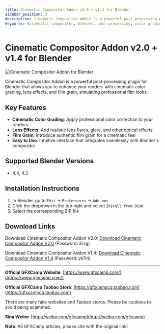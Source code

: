 ```yaml
---
title: Cinematic Compositor Addon v2.0 + v1.4 for Blender
sidebar_position: 3
description: Cinematic Compositor Addon is a powerful post-processing plugin for Blender that adds cinematic color grading, lens effects, and film grain to your renders.
keywords: [cinematic compositor, blender, post-processing, color grading, lens effects, film grain, blender plugin]
---
```


# Cinematic Compositor Addon v2.0 + v1.4 for Blender

![Cinematic Compositor Addon for Blender](https://www.gfxcamp.com/wp-content/uploads/2025/08/Cinematic-Compositor-Addon.jpg)

Cinematic Compositor Addon is a powerful post-processing plugin for Blender that allows you to enhance your renders with cinematic color grading, lens effects, and film grain, simulating professional film looks.

## Key Features

- **Cinematic Color Grading**: Apply professional color correction to your renders
- **Lens Effects**: Add realistic lens flares, glare, and other optical effects
- **Film Grain**: Introduce authentic film grain for a cinematic feel
- **Easy to Use**: Intuitive interface that integrates seamlessly with Blender's compositor

## Supported Blender Versions

- 4.4, 4.3

## Installation Instructions

1. In Blender, go to `Edit` → `Preferences` → `Add-ons`
2. Click the dropdown in the top right and select `Install from Disk`
3. Select the corresponding ZIP file

## Download Links

Download Cinematic Compositor Addon V2.0:
[Download Cinematic Compositor Addon V2.0](https://pan.baidu.com/s/1upj56mJ5M3LrI7PMfq4sWA?pwd=3rxg) (Password: 3rxg)

Download Cinematic Compositor Addon V1.4:
[Download Cinematic Compositor Addon V1.4](https://pan.baidu.com/s/1N2O_Tw8Ugyl0DG2wIq6siw?pwd=yk7m) (Password: yk7m)

---

**Official GFXCamp Website**: [https://www.gfxcamp.com/](https://www.gfxcamp.com/)

**Official GFXCamp Taobao Store**: [https://gfxcampcg.taobao.com](https://gfxcampcg.taobao.com)

There are many fake websites and Taobao stores. Please be cautious to avoid being scammed.

**Sina Weibo**: [http://weibo.com/gfxcamp](http://weibo.com/gfxcamp)

**Note**: All GFXCamp articles, please cite with the original link!